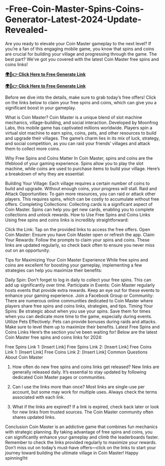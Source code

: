 # -Free-Coin-Master-Spins-Coins-Generator-Latest-2024-Update-Revealed-
Are you ready to elevate your Coin Master gameplay to the next level? If you’re a fan of this engaging mobile game, you know that spins and coins are crucial for building your village and progressing through the game. The best part? We’ve got you covered with the latest Coin Master free spins and coins links!



**[🌍📱👉 Click Here to Free Generate Link](https://offer.tq24k.com/coinmaster/)**


**[🌍📱👉 Click Here to Free Generate Link](https://offer.tq24k.com/all-gift-card/)**


Before we dive into the details, make sure to grab today’s free offers! Click on the links below to claim your free spins and coins, which can give you a significant boost in your gameplay.

What is Coin Master?
Coin Master is a unique blend of slot machine mechanics, village-building, and social interaction. Developed by Moonfrog Labs, this mobile game has captivated millions worldwide. Players spin a virtual slot machine to earn spins, coins, pets, and other resources to build and upgrade their villages. The game’s charm lies in its mix of luck, strategy, and social competition, as you can raid your friends’ villages and attack them to collect more coins.

Why Free Spins and Coins Matter
In Coin Master, spins and coins are the lifeblood of your gaming experience. Spins allow you to play the slot machine, while coins are used to purchase items to build your village. Here’s a breakdown of why they are essential:

Building Your Village: Each village requires a certain number of coins to build and upgrade. Without enough coins, your progress will stall.
Raid and Attack Opportunities: To gain more resources, you can raid or attack other players. This requires spins, which can be costly to accumulate without free offers.
Completing Collections: Collecting cards is a significant aspect of Coin Master. Spins can help you get new cards, enabling you to complete collections and unlock rewards.
How to Use Free Spins and Coins Links
Using free spins and coins links is incredibly straightforward:

Click the Link: Tap on the provided links to access the free offers.
Open Coin Master: Ensure you have Coin Master open or refresh the app.
Claim Your Rewards: Follow the prompts to claim your spins and coins.
These links are updated regularly, so check back often to ensure you never miss out on an opportunity.

Tips for Maximizing Your Coin Master Experience
While free spins and coins are excellent for boosting your gameplay, implementing a few strategies can help you maximize their benefits:

Daily Spin: Don’t forget to log in daily to collect your free spins. This can add up significantly over time.
Participate in Events: Coin Master regularly hosts events that provide extra rewards. Keep an eye out for these events to enhance your gaming experience.
Join a Facebook Group or Community: There are numerous online communities dedicated to Coin Master where players share free spins and coins links, strategies, and tips.
Timing Your Spins: Be strategic about when you use your spins. Save them for times when you can dedicate more time to the game, especially during events.
Utilize Pets Effectively: Pets can provide bonuses during raids and attacks. Make sure to level them up to maximize their benefits.
Latest Free Spins and Coins Links
Here’s the section you’ve been waiting for! Below are the latest Coin Master free spins and coins links for 2024:

Free Spins Link 1: [Insert Link]
Free Spins Link 2: [Insert Link]
Free Coins Link 1: [Insert Link]
Free Coins Link 2: [Insert Link]
Common Questions About Coin Master
1. How often do new free spins and coins links get released?
New links are generally released daily. It’s essential to stay updated by following dedicated Coin Master pages or communities.

2. Can I use the links more than once?
Most links are single-use per account, but some may work for multiple uses. Always check the terms associated with each link.

3. What if the links are expired?
If a link is expired, check back later or look for new links from trusted sources. The Coin Master community often shares updated links.

Conclusion
Coin Master is an addictive game that combines fun mechanics with strategic planning. By taking advantage of free spins and coins, you can significantly enhance your gameplay and climb the leaderboards faster. Remember to check the links provided regularly to maximize your rewards. Don’t miss out on today’s must-have offers—click on the links to start your journey toward building the ultimate village in Coin Master! Happy spinning!ht

